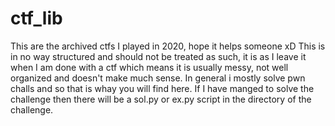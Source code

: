 # ctf_lib
This are the archived ctfs I played in 2020, hope it helps someone xD
This is in no way structured and should not be treated as such, it is as I leave it when I am done with a ctf
which means it is usually messy, not well organized and doesn't make much sense.
In general i mostly solve pwn challs and so that is whay you will find here. If I have manged to solve the challenge then there will be a sol.py or ex.py script in the directory of the challenge.
